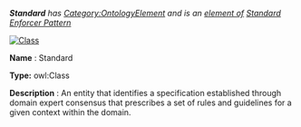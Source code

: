 ___Standard__ 
 has
 [Category:OntologyElement](../../Category/OntologyElement "Category:OntologyElement") 
 and is an
 [element of](../../Property/ElementOf "Property:ElementOf") 
[Standard Enforcer Pattern](../../Submissions/Standard_Enforcer_Pattern "Submissions:Standard Enforcer Pattern")_




  





[![Class](../../images/thumb/2/27/Class.gif/45px-Class.gif)](../../Image/Class.gif "Class")


__Name__ 
 : Standard
 



__Type:__ 
 owl:Class
 



__Description__ 
 : An entity that identifies a specification established through domain expert consensus that prescribes a set of rules and guidelines for a given context within the domain.
